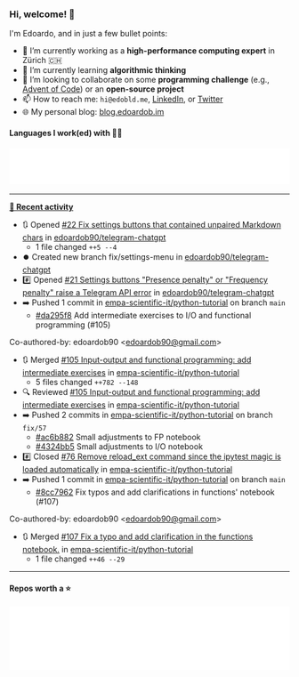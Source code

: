 ### Hi, welcome! 👋 

I'm Edoardo, and in just a few bullet points:

- 🔭 I’m currently working as a **high-performance computing expert** in Zürich 🇨🇭
- 🌱 I’m currently learning **algorithmic thinking**
- 👯 I’m looking to collaborate on some **programming challenge** (e.g., [Advent of Code](https://github.com/edoardob90/aoc2022)) or an **open-source project**
- 📫 How to reach me: `hi@edobld.me`, [LinkedIn](https://linkedin.com/in/edobld), or [Twitter](https://twitter.com/edobld)
- 🌐 My personal blog: [blog.edoardob.im](https://blog.edoardob.im)

#### Languages I work(ed) with 👨‍💻

<img src="https://github.com/edoardob90/edoardob90/blob/main/.cache/languages.svg">

---

**[📰 Recent activity](https://github.com/edoardob90)**
* 🔃 Opened [#22 Fix settings buttons that contained unpaired Markdown chars](https://github.com/edoardob90/telegram-chatgpt/pull/22) in [edoardob90/telegram-chatgpt](https://github.com/edoardob90/telegram-chatgpt)
  * 1 file changed `++5 --4`
* ⏺️ Created new branch fix/settings-menu in [edoardob90/telegram-chatgpt](https://github.com/edoardob90/telegram-chatgpt)
* #️⃣ Opened [#21 Settings buttons &#34;Presence penalty&#34; or &#34;Frequency penalty&#34; raise a Telegram API error](https://github.com/edoardob90/telegram-chatgpt/issues/21) in [edoardob90/telegram-chatgpt](https://github.com/edoardob90/telegram-chatgpt)
* ➡️ Pushed 1 commit in [empa-scientific-it/python-tutorial](https://github.com/empa-scientific-it/python-tutorial) on branch `main`
  * [#da295f8](https://github.com/empa-scientific-it/python-tutorial/commit/da295f8) Add intermediate exercises to I/O and functional programming (#105)

Co-authored-by: edoardob90 &lt;edoardob90@gmail.com&gt;
* 🔃 Merged [#105 Input-output and functional programming: add intermediate exercises](https://github.com/empa-scientific-it/python-tutorial/pull/105) in [empa-scientific-it/python-tutorial](https://github.com/empa-scientific-it/python-tutorial)
  * 5 files changed `++782 --148`
* 🔍 Reviewed [#105 Input-output and functional programming: add intermediate exercises](https://github.com/empa-scientific-it/python-tutorial/pull/105) in [empa-scientific-it/python-tutorial](https://github.com/empa-scientific-it/python-tutorial)
* ➡️ Pushed 2 commits in [empa-scientific-it/python-tutorial](https://github.com/empa-scientific-it/python-tutorial) on branch `fix/57`
  * [#ac6b882](https://github.com/empa-scientific-it/python-tutorial/commit/ac6b882) Small adjustments to FP notebook
  * [#4324bb5](https://github.com/empa-scientific-it/python-tutorial/commit/4324bb5) Small adjustments to I/O notebook
* #️⃣ Closed [#76 Remove reload_ext command since the ipytest magic is loaded automatically](https://github.com/empa-scientific-it/python-tutorial/issues/76) in [empa-scientific-it/python-tutorial](https://github.com/empa-scientific-it/python-tutorial)
* ➡️ Pushed 1 commit in [empa-scientific-it/python-tutorial](https://github.com/empa-scientific-it/python-tutorial) on branch `main`
  * [#8cc7962](https://github.com/empa-scientific-it/python-tutorial/commit/8cc7962) Fix typos and add clarifications in functions&#39; notebook (#107)

Co-authored-by: edoardob90 &lt;edoardob90@gmail.com&gt;
* 🔃 Merged [#107 Fix a typo and add clarification in the functions notebook.](https://github.com/empa-scientific-it/python-tutorial/pull/107) in [empa-scientific-it/python-tutorial](https://github.com/empa-scientific-it/python-tutorial)
  * 1 file changed `++46 --29`


---

#### Repos worth a ⭐

<img src="https://github.com/edoardob90/edoardob90/blob/main/.cache/stars.svg">

<!--
- ⚡ Fun fact: ...
- 🤔 I’m looking for help with ...
- 💬 Ask me about ...
-->
